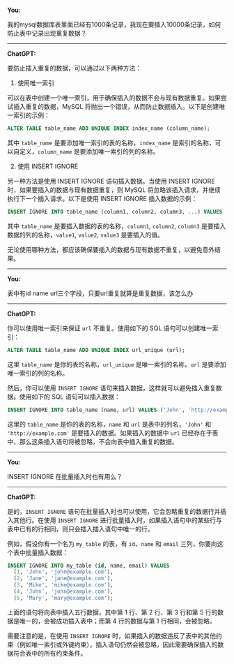 **You:**

我的mysql数据库表里面已经有1000条记录，我现在要插入10000条记录，如何防止表中记录出现重复数据？

* * *

**ChatGPT:**

要防止插入重复的数据，可以通过以下两种方法：

1.  使用唯一索引

可以在表中创建一个唯一索引，用于确保插入的数据不会与现有数据重复。如果尝试插入重复的数据，MySQL 将抛出一个错误，从而防止数据插入。以下是创建唯一索引的示例：

```sql
ALTER TABLE table_name ADD UNIQUE INDEX index_name (column_name);
```

其中 `table_name` 是要添加唯一索引的表的名称，`index_name` 是索引的名称，可以自定义，`column_name` 是要添加唯一索引的列的名称。

2.  使用 INSERT IGNORE

另一种方法是使用 INSERT IGNORE 语句插入数据。当使用 INSERT IGNORE 时，如果要插入的数据与现有数据重复，则 MySQL 将忽略该插入请求，并继续执行下一个插入请求。以下是使用 INSERT IGNORE 插入数据的示例：

```sql
INSERT IGNORE INTO table_name (column1, column2, column3, ...) VALUES (value1, value2, value3, ...), (value1, value2, value3, ...), ...
```

其中 `table_name` 是要插入数据的表的名称，`column1`, `column2`, `column3` 是要插入数据的列的名称，`value1`, `value2`, `value3` 是要插入的值。

无论使用哪种方法，都应该确保要插入的数据与现有数据不重复，以避免意外结果。

* * *

**You:**

表中有id name url三个字段，只要url重复就算是重复数据，该怎么办

* * *

**ChatGPT:**

你可以使用唯一索引来保证 `url` 不重复。使用如下的 SQL 语句可以创建唯一索引：

```sql
ALTER TABLE table_name ADD UNIQUE INDEX url_unique (url);
```

这里 `table_name` 是你的表的名称，`url_unique` 是唯一索引的名称，`url` 是要添加唯一索引的列的名称。

然后，你可以使用 `INSERT IGNORE` 语句来插入数据，这样就可以避免插入重复数据。使用如下的 SQL 语句可以插入数据：

```sql
INSERT IGNORE INTO table_name (name, url) VALUES ('John', 'http://example.com');
```

这里的 `table_name` 是你的表的名称，`name` 和 `url` 是表中的列名，`'John'` 和 `'http://example.com'` 是要插入的数据。如果插入的数据中 `url` 已经存在于表中，那么这条插入语句将被忽略，不会向表中插入重复的数据。

* * *

**You:**

INSERT IGNORE 在批量插入时也有用么？

* * *

**ChatGPT:**

是的，`INSERT IGNORE` 语句在批量插入时也可以使用，它会忽略重复的数据行并插入其他行。在使用 `INSERT IGNORE` 进行批量插入时，如果插入语句中的某些行与表中已有的行相同，则只会插入插入语句中唯一的行。

例如，假设你有一个名为 `my_table` 的表，有 `id`、`name` 和 `email` 三列，你要向这个表中批量插入数据：

```sql
INSERT IGNORE INTO my_table (id, name, email) VALUES
  (1, 'John', 'john@example.com'),
  (2, 'Jane', 'jane@example.com'),
  (3, 'Mike', 'mike@example.com'),
  (4, 'John', 'john@example.com'),
  (5, 'Mary', 'mary@example.com');
```

上面的语句将向表中插入五行数据，其中第 1 行、第 2 行、第 3 行和第 5 行的数据是唯一的，会被成功插入表中；而第 4 行的数据与第 1 行相同，会被忽略。

需要注意的是，在使用 `INSERT IGNORE` 时，如果插入的数据违反了表中的其他约束（例如唯一索引或外键约束），插入语句仍然会被忽略，因此需要确保插入的数据符合表中的所有约束条件。
